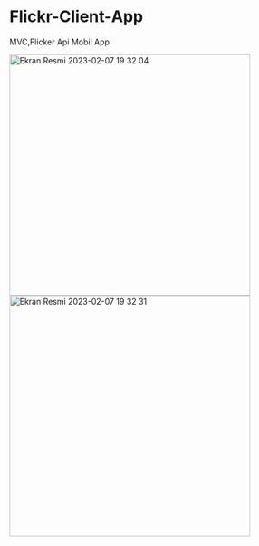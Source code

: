 # Flickr-Client-App
MVC,Flicker Api Mobil App

<img width="425" alt="Ekran Resmi 2023-02-07 19 32 04" src="https://user-images.githubusercontent.com/79324281/217305628-2bf1ce28-29af-4f7d-a73e-d58af4ea4254.png">

<img width="425" alt="Ekran Resmi 2023-02-07 19 32 31" src="https://user-images.githubusercontent.com/79324281/217305639-72933477-d724-4570-9fbe-f8fd5dd310f5.png">
